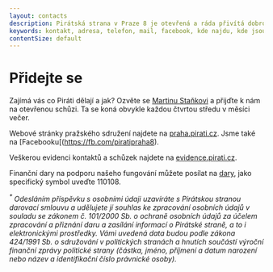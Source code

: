 ```yaml
---
layout: contacts
description: Pirátská strana v Praze 8 je otevřená a ráda přivítá dobrovolníky a odpoví na dotazy kritiků.
keywords: kontakt, adresa, telefon, mail, facebook, kde najdu, kde jsou
contentSize: default
---
```


<div class="o-section-header o-section-header--indented">
  <h1 class="t-h2-alt">Přidejte se</h1>
</div>

Zajímá vás co Piráti dělají a jak? Ozvěte se [Martinu Staňkovi](/lide/martin-stanek) a přijďte k nám na otevřenou schůzi. Ta se koná obvykle každou čtvrtou středu v měsíci večer. 

Webové stránky pražského sdružení najdete na [praha.pirati.cz](https://praha.pirati.cz/). Jsme také na [Facebooku[(https://fb.com/piratipraha8).

Veškerou evidenci kontaktů a schůzek najdete na [evidence.pirati.cz](https://evidence.pirati.cz/).

Finanční dary na podporu našeho fungování můžete posílat na [dary](https://dary.pirati.cz), jako specifický symbol uveďte 110108.

*<sup>\*</sup> Odesláním příspěvku s osobními údaji uzavíráte s Pirátskou stranou darovací smlouvu a udělujete jí souhlas ke zpracování osobních údajů v souladu se zákonem č. 101/2000 Sb. o ochraně osobních údajů za účelem zpracování a přiznání daru a zasílání informací o Pirátské straně, a to i elektronickými prostředky. Vámi uvedená data budou podle zákona 424/1991 Sb. o sdružování v politických stranách a hnutích součástí výroční finanční zprávy politické strany (částka, jméno, příjmení a datum narození nebo název a identifikační číslo právnické osoby).*

